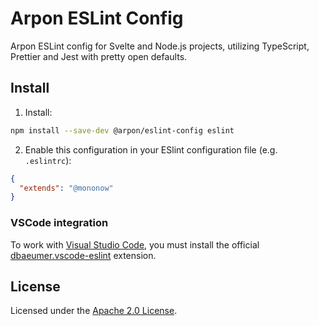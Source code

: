 # Arpon ESLint Config

Arpon ESLint config for Svelte and Node.js projects, utilizing TypeScript, Prettier and Jest with pretty open defaults.

## Install

1. Install:

```bash
npm install --save-dev @arpon/eslint-config eslint
```

2. Enable this configuration in your ESlint configuration file (e.g. `.eslintrc`):

```json
{
  "extends": "@mononow"
}
```

### VSCode integration

To work with [Visual Studio Code](https://code.visualstudio.com), you must install the official
[dbaeumer.vscode-eslint](https://marketplace.visualstudio.com/items?itemName=dbaeumer.vscode-eslint)
extension.

## License

Licensed under the [Apache 2.0 License](/LICENSE).
